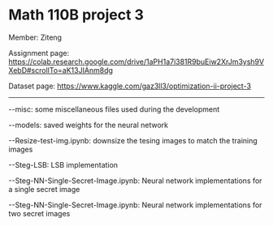 # Math 110B project 3 

Member: Ziteng 

Assignment page:
https://colab.research.google.com/drive/1aPH1a7i381R9buEiw2XrJm3ysh9VXebD#scrollTo=aK13JIAnm8dg

Dataset page:
https://www.kaggle.com/gaz3ll3/optimization-ii-project-3

---

--misc: some miscellaneous files used during the development

--models: saved weights for the neural network

--Resize-test-img.ipynb: downsize the tesing images to match the training images

--Steg-LSB: LSB implementation

--Steg-NN-Single-Secret-Image.ipynb: Neural network implementations for a single secret image

--Steg-NN-Single-Secret-Image.ipynb: Neural network implementations for two secret images 
